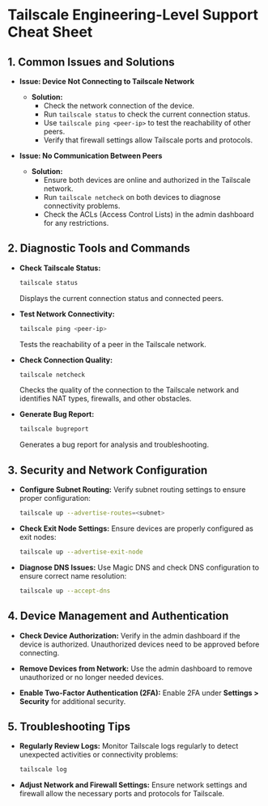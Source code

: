 # Tailscale Engineering-Level Support Cheat Sheet



## 1. Common Issues and Solutions

- **Issue: Device Not Connecting to Tailscale Network**
  - **Solution:**
    - Check the network connection of the device.
    - Run `tailscale status` to check the current connection status.
    - Use `tailscale ping <peer-ip>` to test the reachability of other peers.
    - Verify that firewall settings allow Tailscale ports and protocols.

- **Issue: No Communication Between Peers**
  - **Solution:**
    - Ensure both devices are online and authorized in the Tailscale network.
    - Run `tailscale netcheck` on both devices to diagnose connectivity problems.
    - Check the ACLs (Access Control Lists) in the admin dashboard for any restrictions.

## 2. Diagnostic Tools and Commands

- **Check Tailscale Status:**
  ```bash
  tailscale status
  ```
  Displays the current connection status and connected peers.

- **Test Network Connectivity:**
  ```bash
  tailscale ping <peer-ip>
  ```
  Tests the reachability of a peer in the Tailscale network.

- **Check Connection Quality:**
  ```bash
  tailscale netcheck
  ```
  Checks the quality of the connection to the Tailscale network and identifies NAT types, firewalls, and other obstacles.

- **Generate Bug Report:**
  ```bash
  tailscale bugreport
  ```
  Generates a bug report for analysis and troubleshooting.

## 3. Security and Network Configuration

- **Configure Subnet Routing:**
  Verify subnet routing settings to ensure proper configuration:
  ```bash
  tailscale up --advertise-routes=<subnet>
  ```

- **Check Exit Node Settings:**
  Ensure devices are properly configured as exit nodes:
  ```bash
  tailscale up --advertise-exit-node
  ```

- **Diagnose DNS Issues:**
  Use Magic DNS and check DNS configuration to ensure correct name resolution:
  ```bash
  tailscale up --accept-dns
  ```

## 4. Device Management and Authentication

- **Check Device Authorization:**
  Verify in the admin dashboard if the device is authorized. Unauthorized devices need to be approved before connecting.

- **Remove Devices from Network:**
  Use the admin dashboard to remove unauthorized or no longer needed devices.

- **Enable Two-Factor Authentication (2FA):**
  Enable 2FA under **Settings > Security** for additional security.

## 5. Troubleshooting Tips

- **Regularly Review Logs:**
  Monitor Tailscale logs regularly to detect unexpected activities or connectivity problems:
  ```bash
  tailscale log
  ```

- **Adjust Network and Firewall Settings:**
  Ensure network settings and firewall allow the necessary ports and protocols for Tailscale.
